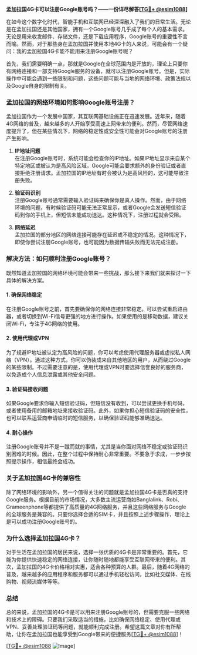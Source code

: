 **孟加拉国4G卡可以注册Google账号吗？——一份详尽解答[[TG💪+ @esim1088](https://t.me/s/esim1088)]**

在如今这个数字化时代，智能手机和互联网已经深深融入了我们的日常生活。无论是在孟加拉国还是其他国家，拥有一个Google账号几乎成了每个人的基本需求。无论是用来收发邮件、存储文件，还是下载应用程序，Google账号的重要性不言而喻。然而，对于那些身在孟加拉国并使用本地4G卡的人来说，可能会有一个疑问：我的孟加拉国4G卡能不能用来注册Google账号呢？

首先，我们需要明确一点，那就是Google在全球范围内是开放的，理论上只要你有网络连接和一部支持Google服务的设备，就可以注册Google账号。但是，实际操作中可能会遇到一些限制和问题，这些问题可能与当地的网络环境、政策法规以及Google自身的限制有关。

### **孟加拉国的网络环境如何影响Google账号注册？**

孟加拉国作为一个发展中国家，其互联网基础设施正在迅速发展。近年来，随着4G网络的普及，越来越多的人开始享受高速上网带来的便利。然而，尽管网络速度提升了，但在某些情况下，网络的稳定性或安全性可能会对Google账号的注册产生影响。

1. **IP地址问题**  
   在注册Google账号时，系统可能会检查你的IP地址。如果IP地址显示来自某个特定地区或被认为是高风险区域，Google可能会要求额外的身份验证或者直接拒绝注册请求。孟加拉国的IP地址有时会被认为是高风险的，这可能导致注册失败。

2. **验证码识别**  
   注册Google账号通常需要输入验证码来确保你是真人操作。然而，由于网络环境的问题，有时候验证码可能无法正常显示，或者Google会发送短信验证码到你的手机上，但短信未能成功送达。这种情况下，注册过程就会受阻。

3. **网络延迟**  
   孟加拉国的部分地区的网络连接可能存在延迟或不稳定的情况。这种情况下，即使你尝试注册Google账号，也可能因为数据传输失败而无法完成注册。

### **解决方法：如何顺利注册Google账号？**

既然知道孟加拉国的网络环境可能会带来一些挑战，那么接下来我们就来探讨一下具体的解决方案。

#### **1. 确保网络稳定**
在注册Google账号之前，首先要确保你的网络连接非常稳定。可以尝试重启路由器，或者切换到Wi-Fi信号更强的地方进行操作。如果使用的是移动数据，建议关闭Wi-Fi，专注于4G网络的使用。

#### **2. 使用代理或VPN**
为了规避IP地址被认定为高风险的问题，你可以考虑使用代理服务器或虚拟私人网络（VPN）。通过这种方式，你可以伪装成来自其他地区的用户，从而绕过Google的某些限制。不过需要注意的是，使用代理或VPN时要选择信誉良好的服务商，以免造成个人信息泄露或其他安全问题。

#### **3. 验证码接收问题**
如果Google要求你输入短信验证码，但短信没有收到，可以尝试更换手机号码，或者使用备用的邮箱地址来接收验证码。此外，如果你担心短信验证码的安全性，也可以联系运营商申请临时的短信服务，以确保验证码能够准确送达。

#### **4. 耐心操作**
注册Google账号并不是一蹴而就的事情，尤其是当你面对网络不稳定或验证码识别困难的时候。因此，在整个过程中保持耐心非常重要。不要急于求成，一步步按照提示操作，相信最终会成功。

### **关于孟加拉国4G卡的兼容性**

除了网络环境的影响外，另一个值得关注的问题就是孟加拉国4G卡是否真的支持Google服务。根据目前的市场情况，大多数主流运营商如Banglalink、Robi、Grameenphone等都提供了高质量的4G网络服务，并且这些网络服务与Google的全球服务是兼容的。只要你选择合适的SIM卡，并且按照上述步骤操作，理论上是可以成功注册Google账号的。

### **为什么选择孟加拉国4G卡？**

对于生活在孟加拉国的居民来说，选择一张优质的4G卡是非常重要的。首先，它能为你提供快速稳定的网络连接，让你随时随地都能享受互联网带来的便利。其次，孟加拉国的4G卡价格相对实惠，适合各种预算的人群。最后，随着4G网络的普及，越来越多的应用程序和服务都可以通过手机轻松访问，比如社交媒体、在线购物、视频流媒体等等。

### **总结**

总的来说，孟加拉国的4G卡是可以用来注册Google账号的，但需要克服一些网络和技术上的障碍。只要我们采取适当的措施，比如确保网络稳定、使用代理或VPN、妥善处理验证码等问题，就能顺利完成注册。希望这篇文章对你有所帮助，让你在孟加拉国也能享受到Google带来的便捷服务[[TG💪+ @esim1088](https://t.me/s/esim1088)]！

[[TG💪+ @esim1088](https://t.me/s/esim1088) ![Image](https://i.postimg.cc/4NQfJmqS/Snipaste-2025-05-13-00-14-12.png)]